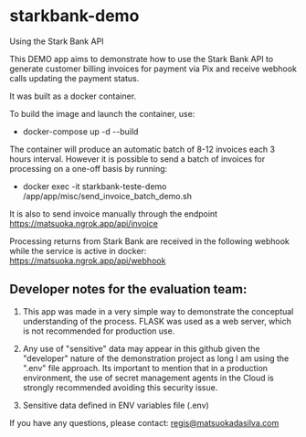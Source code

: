 # starkbank-demo
Using the Stark Bank API

This DEMO app aims to demonstrate how to use the Stark Bank API to generate customer billing invoices for payment via Pix and receive webhook calls updating the payment status.

It was built as a docker container.

To build the image and launch the container, use:

* docker-compose up -d --build

The container will produce an automatic batch of 8-12 invoices each 3 hours interval.  However it is possible to send a batch of invoices for processing on a one-off basis by running:

* docker exec -it starkbank-teste-demo /app/app/misc/send_invoice_batch_demo.sh

It is also to send invoice manually through the endpoint https://matsuoka.ngrok.app/api/invoice

Processing returns from Stark Bank are received in the following webhook while the service is active in docker:
https://matsuoka.ngrok.app/api/webhook

## Developer notes for the evaluation team: 

1) This app was made in a very simple way to demonstrate the conceptual understanding of the process. FLASK was used as a web server, which is not recommended for production use. 

2) Any use of "sensitive" data may appear in this github given the "developer" nature of the demonstration project as long I am using the ".env" file approach. Its important to mention that in a production environment, the use of secret management agents in the Cloud is strongly recommended avoiding this security issue.

3) Sensitive data defined in ENV variables file (.env)

If you have any questions, please contact: regis@matsuokadasilva.com

